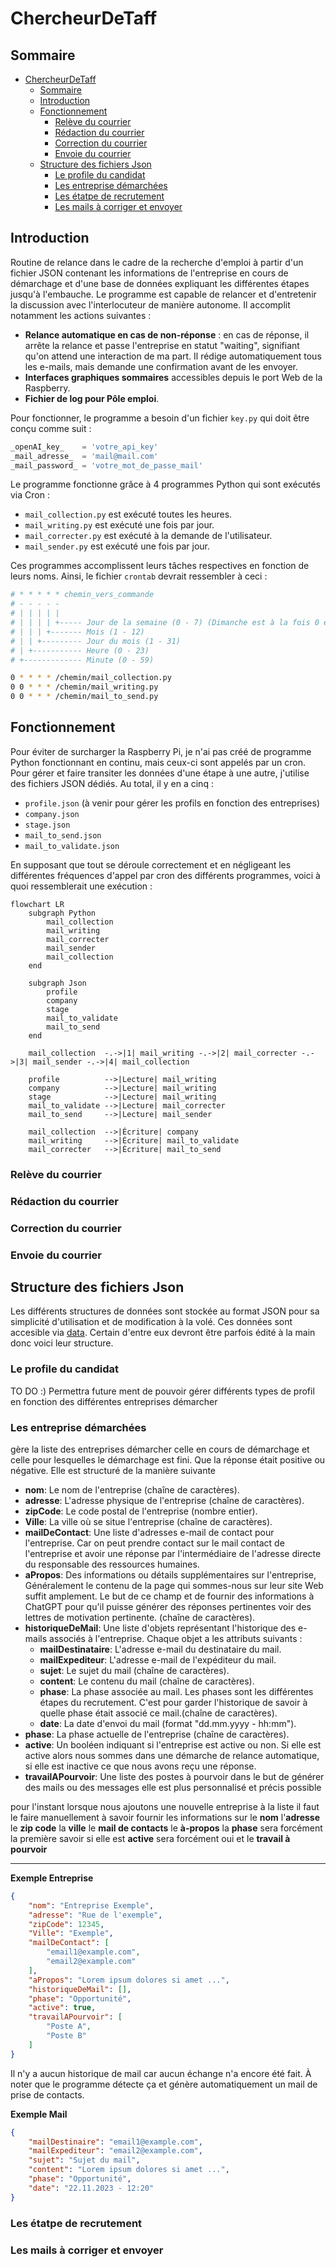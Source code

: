 # ChercheurDeTaff

## Sommaire

- [ChercheurDeTaff](#chercheurdetaff)
  - [Sommaire](#sommaire)
  - [Introduction](#introduction)
  - [Fonctionnement](#fonctionnement)
    - [Relève du courrier](#relève-du-courrier)
    - [Rédaction du courrier](#rédaction-du-courrier)
    - [Correction du courrier](#correction-du-courrier)
    - [Envoie du courrier](#envoie-du-courrier)
  - [Structure des fichiers Json](#structure-des-fichiers-json)
    - [Le profile du candidat](#le-profile-du-candidat)
    - [Les entreprise démarchées](#les-entreprise-démarchées)
    - [Les étatpe de recrutement](#les-étatpe-de-recrutement)
    - [Les mails à corriger et envoyer](#les-mails-à-corriger-et-envoyer)

## Introduction

Routine de relance dans le cadre de la recherche d'emploi à partir d'un fichier JSON contenant les informations de l'entreprise en cours de démarchage et d'une base de données expliquant les différentes étapes jusqu'à l'embauche. Le programme est capable de relancer et d'entretenir la discussion avec l'interlocuteur de manière autonome. Il accomplit notamment les actions suivantes :

- **Relance automatique en cas de non-réponse** : en cas de réponse, il arrête la relance et passe l'entreprise en statut "waiting", signifiant qu'on attend une interaction de ma part. Il rédige automatiquement tous les e-mails, mais demande une confirmation avant de les envoyer.
- **Interfaces graphiques sommaires** accessibles depuis le port Web de la Raspberry.
- **Fichier de log pour Pôle emploi**.

Pour fonctionner, le programme a besoin d'un fichier `key.py` qui doit être conçu comme suit :

```python
_openAI_key_    = 'votre_api_key'
_mail_adresse_  = 'mail@mail.com'
_mail_password_ = 'votre_mot_de_passe_mail'
```

Le programme fonctionne grâce à 4 programmes Python qui sont exécutés via Cron :

- `mail_collection.py` est exécuté toutes les heures.
- `mail_writing.py` est exécuté une fois par jour.
- `mail_correcter.py` est exécuté à la demande de l'utilisateur.
- `mail_sender.py` est exécuté une fois par jour.

Ces programmes accomplissent leurs tâches respectives en fonction de leurs noms. Ainsi, le fichier `crontab` devrait ressembler à ceci :

```bash
# * * * * * chemin_vers_commande
# - - - - -
# | | | | |
# | | | | +----- Jour de la semaine (0 - 7) (Dimanche est à la fois 0 et 7)
# | | | +------- Mois (1 - 12)
# | | +--------- Jour du mois (1 - 31)
# | +----------- Heure (0 - 23)
# +------------- Minute (0 - 59)

0 * * * * /chemin/mail_collection.py
0 0 * * * /chemin/mail_writing.py
0 0 * * * /chemin/mail_to_send.py
```

## Fonctionnement

Pour éviter de surcharger la Raspberry Pi, je n'ai pas créé de programme Python fonctionnant en continu, mais ceux-ci sont appelés par un cron. Pour gérer et faire transiter les données d'une étape à une autre, j'utilise des fichiers JSON dédiés. Au total, il y en a cinq :

- `profile.json` (à venir pour gérer les profils en fonction des entreprises)
- `company.json`
- `stage.json`
- `mail_to_send.json`
- `mail_to_validate.json`

En supposant que tout se déroule correctement et en négligeant les différentes fréquences d'appel par cron des différents programmes, voici à quoi ressemblerait une exécution :

```mermaid
flowchart LR
    subgraph Python
        mail_collection  
        mail_writing 
        mail_correcter 
        mail_sender 
        mail_collection
    end

    subgraph Json
        profile          
        company          
        stage            
        mail_to_validate 
        mail_to_send     
    end
    
    mail_collection  -.->|1| mail_writing -.->|2| mail_correcter -.->|3| mail_sender -.->|4| mail_collection

    profile          -->|Lecture| mail_writing
    company          -->|Lecture| mail_writing
    stage            -->|Lecture| mail_writing
    mail_to_validate -->|Lecture| mail_correcter
    mail_to_send     -->|Lecture| mail_sender

    mail_collection  -->|Écriture| company
    mail_writing     -->|Écriture| mail_to_validate
    mail_correcter   -->|Écriture| mail_to_send
```

### Relève du courrier

### Rédaction du courrier

### Correction du courrier

### Envoie du courrier

## Structure des fichiers Json

Les différents structures de données sont stockée au format JSON pour sa simplicité d'utilisation et de modification à la volé. Ces données sont accesible via [data](data). Certain d'entre eux devront être parfois édité à la main donc voici leur structure.

### Le profile du candidat

TO DO :)  Permettra future ment de pouvoir gérer différents types de profil en fonction des différentes entreprises démarcher

### Les entreprise démarchées

 gère la liste des entreprises démarcher celle en cours de démarchage et celle pour lesquelles le démarchage est fini. Que la réponse était positive ou négative. Elle est structuré de la manière suivante

- **nom**: Le nom de l'entreprise (chaîne de caractères).
- **adresse**: L'adresse physique de l'entreprise (chaîne de caractères).
- **zipCode**: Le code postal de l'entreprise (nombre entier).
- **Ville**: La ville où se situe l'entreprise (chaîne de caractères).
- **mailDeContact**: Une liste d'adresses e-mail de contact pour l'entreprise. Car on peut prendre contact sur le mail contact de l'entreprise et avoir une réponse par l'intermédiaire de l'adresse directe du responsable des ressources humaines.
- **aPropos**: Des informations ou détails supplémentaires sur l'entreprise, Généralement le contenu de la page qui sommes-nous sur leur site Web suffit amplement. Le but de ce champ et de fournir des informations à ChatGPT pour qu'il puisse générer des réponses pertinentes voir des lettres de motivation pertinente. (chaîne de caractères).
- **historiqueDeMail**: Une liste d'objets représentant l'historique des e-mails associés à l'entreprise. Chaque objet a les attributs suivants :
  - **mailDestinataire**: L'adresse e-mail du destinataire du mail.
  - **mailExpediteur**: L'adresse e-mail de l'expéditeur du mail.
  - **sujet**: Le sujet du mail (chaîne de caractères).
  - **content**: Le contenu du mail (chaîne de caractères).
  - **phase**: La phase associée au mail. Les phases sont les différentes étapes du recrutement. C'est pour garder l'historique de savoir à quelle phase était associé ce mail.(chaîne de caractères).
  - **date**: La date d'envoi du mail (format "dd.mm.yyyy - hh:mm").
- **phase**: La phase actuelle de l'entreprise (chaîne de caractères).
- **active**: Un booléen indiquant si l'entreprise est active ou non. Si elle est active alors nous sommes dans une démarche de relance automatique, si elle est inactive ce que nous avons reçu une réponse.
- **travailAPourvoir**: Une liste des postes à pourvoir dans le but de générer des mails ou des messages elle est plus personnalisé et précis possible

 pour l'instant lorsque nous ajoutons une nouvelle entreprise à la liste il faut le faire manuellement à savoir fournir les informations sur le **nom** l'**adresse** le **zip code** la **ville** le **mail de contacts** le **à-propos** la **phase** sera forcément la première savoir si elle est **active** sera forcément oui et le **travail à pourvoir**

---

**Exemple Entreprise**

```JSON
{
    "nom": "Entreprise Exemple",
    "adresse": "Rue de l'exemple",
    "zipCode": 12345,
    "Ville": "Exemple",
    "mailDeContact": [
        "email1@example.com",
        "email2@example.com"
    ],
    "aPropos": "Lorem ipsum dolores si amet ...",
    "historiqueDeMail": [],
    "phase": "Opportunité",
    "active": true,
    "travailAPourvoir": [
        "Poste A",
        "Poste B"
    ]
}
```

Il n'y a aucun historique de mail car aucun échange n'a encore été fait. À noter que le programme détecte ça et génère automatiquement un mail de prise de contacts.

**Exemple Mail**

```JSON
{
    "mailDestinaire": "email1@example.com",
    "mailExpediteur": "email2@example.com",
    "sujet": "Sujet du mail",
    "content": "Lorem ipsum dolores si amet ...",
    "phase": "Opportunité",
    "date": "22.11.2023 - 12:20"
}
```

### Les étatpe de recrutement

### Les mails à corriger et envoyer
